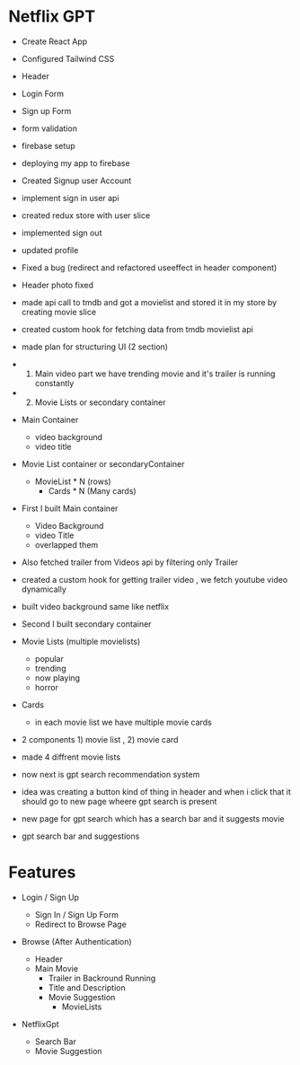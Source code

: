 # Netflix GPT
    
- Create React App
- Configured Tailwind CSS
- Header
- Login Form
- Sign up Form
- form validation
- firebase setup
- deploying my app to firebase
- Created Signup user Account
- implement sign in user api
- created redux store with user slice
- implemented sign out
- updated profile
- Fixed a bug (redirect and refactored useeffect in header component)
- Header photo fixed 
- made api call to tmdb and got a movielist and stored it in my store by creating movie slice
- created custom hook for fetching data from tmdb movielist api

- made plan for structuring UI (2 section)
- 1) Main video part we have trending movie and it's trailer is running constantly
- 2) Movie Lists or secondary container

- Main Container
     - video background
     - video title
- Movie List container or secondaryContainer
     - MovieList * N (rows)
        - Cards * N (Many cards)

- First I built Main container
  -  Video Background 
  -   video Title
  - overlapped them
 - Also fetched trailer from Videos api by filtering only Trailer
 - created a custom hook for getting trailer video , we fetch youtube video dynamically
 - built video background same like netflix 

- Second I built secondary container
- Movie Lists (multiple movielists)
  - popular
  - trending
  - now playing
  - horror
  
- Cards
  - in each movie list we have multiple movie cards

- 2 components 1) movie list , 2) movie card
- made 4 diffrent movie lists

- now next is gpt search recommendation system
- idea was creating a button kind of thing in header and when i click that it should go to new page wheere gpt search is present
- new page for gpt search which has a search bar and it suggests movie
- gpt search bar and suggestions



# Features
- Login / Sign Up 
     - Sign In / Sign Up Form
     - Redirect to Browse Page
- Browse (After Authentication)
   - Header
   - Main Movie
        - Trailer in Backround Running
        - Title and Description
        - Movie Suggestion
             - MovieLists 

- NetflixGpt
    - Search Bar
    - Movie Suggestion
